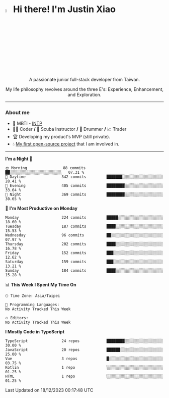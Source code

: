 # <img src="https://media.giphy.com/media/hvRJCLFzcasrR4ia7z/giphy.gif" width="5%">Hi there! I'm Justin Xiao
<p align="center">A passionate junior full-stack developer from Taiwan.  </p>
<p align="center">My life philosophy revolves around the three E's: Experience, Enhancement, and Exploration.</p>

---
### About me
- 👀 MBTI - [INTP](https://www.16personalities.com/intp-personality)
- 👨‍💻 Coder **/** 🤿 Scuba Instructor **/** 🥁 Drummer **/** 📈 Trader
- 🏆 Developing my product's MVP (still private).
- 💧 [My first open-source project](https://github.com/Game-as-a-Service/Game-Lobby-Web) that I am involved in.

---
<!--START_SECTION:waka-->
**I'm a Night 🦉** 

```text
🌞 Morning                88 commits          ██░░░░░░░░░░░░░░░░░░░░░░░   07.31 % 
🌆 Daytime                342 commits         ███████░░░░░░░░░░░░░░░░░░   28.41 % 
🌃 Evening                405 commits         ████████░░░░░░░░░░░░░░░░░   33.64 % 
🌙 Night                  369 commits         ████████░░░░░░░░░░░░░░░░░   30.65 % 
```
📅 **I'm Most Productive on Monday** 

```text
Monday                   224 commits         █████░░░░░░░░░░░░░░░░░░░░   18.60 % 
Tuesday                  187 commits         ████░░░░░░░░░░░░░░░░░░░░░   15.53 % 
Wednesday                96 commits          ██░░░░░░░░░░░░░░░░░░░░░░░   07.97 % 
Thursday                 202 commits         ████░░░░░░░░░░░░░░░░░░░░░   16.78 % 
Friday                   152 commits         ███░░░░░░░░░░░░░░░░░░░░░░   12.62 % 
Saturday                 159 commits         ███░░░░░░░░░░░░░░░░░░░░░░   13.21 % 
Sunday                   184 commits         ████░░░░░░░░░░░░░░░░░░░░░   15.28 % 
```


📊 **This Week I Spent My Time On** 

```text
🕑︎ Time Zone: Asia/Taipei

💬 Programming Languages: 
No Activity Tracked This Week

🔥 Editors: 
No Activity Tracked This Week
```

**I Mostly Code in TypeScript** 

```text
TypeScript               24 repos            ████████░░░░░░░░░░░░░░░░░   30.00 % 
JavaScript               20 repos            ██████░░░░░░░░░░░░░░░░░░░   25.00 % 
Vue                      3 repos             █░░░░░░░░░░░░░░░░░░░░░░░░   03.75 % 
Kotlin                   1 repo              ░░░░░░░░░░░░░░░░░░░░░░░░░   01.25 % 
HTML                     1 repo              ░░░░░░░░░░░░░░░░░░░░░░░░░   01.25 % 
```




 Last Updated on 18/12/2023 00:17:48 UTC
<!--END_SECTION:waka-->
